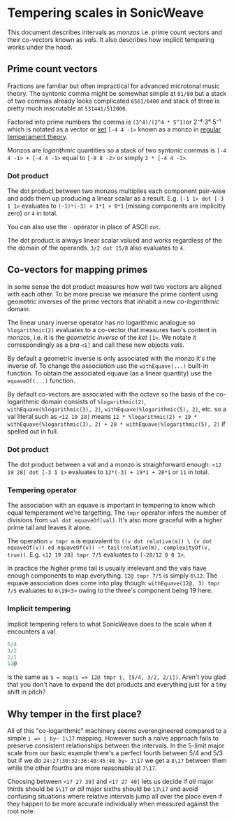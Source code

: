 # Tempering scales in SonicWeave
This document describes intervals as *monzos* i.e. prime count vectors and their co-vectors known as *vals*. It also describes how implicit tempering works under the hood.

## Prime count vectors
Fractions are familiar but often impractical for advanced microtonal music theory. The syntonic comma might be somewhat simple at `81/80` but a stack of two commas already looks complicated `6561/6400` and stack of three is pretty much inscrutable at `531441/512000`.

Factored into prime numbers the comma is `(3^4)/(2^4 * 5^1)`or 2⁻⁴·3⁴·5⁻¹ which is notated as a vector or [ket](https://en.wikipedia.org/wiki/Bra%E2%80%93ket_notation) `[-4 4 -1>` known as a monzo in [regular temperament theory](https://en.xen.wiki/w/Regular_temperament).

Monzos are *logarithmic* quantities so a stack of two syntonic commas is `[-4 4 -1> + [-4 4 -1>` equal to `[-8 8 -2>` or simply `2 * [-4 4 -1>`.

### Dot product
The dot product between two monzos multiplies each component pair-wise and adds them up producing a linear scalar as a result. E.g. `[-1 1> dot [-3 1 1>` evaluates to `(-1)*(-3) + 1*1 + 0*1` (missing components are implicitly zero) or `4` in total.

You can also use the `·` operator in place of ASCII `dot`.

The dot product is always linear scalar valued and works regardless of the the domain of the operands. `3/2 dot 15/8` also evaluates to `4`.

## Co-vectors for mapping primes
In some sense the dot product measures how well two vectors are aligned with each other. To be more precise we measure the prime content using geometric inverses of the prime vectors that inhabit a new *co-logarithmic* domain.

The linear unary inverse operator has no logarithmic analogue so `%logarithmic(2)` evaluates to a co-vector that measures two's content in monzos, i.e. it is the *geometric inverse* of the *ket* `[1>`. We notate it correspondingly as a *bra* `<1]` and call these new objects *vals*.

By default a geometric inverse is only associated with the monzo it's the inverse of. To change the association use the `withEquave(...)` built-in function. To obtain the associated equave (as a linear quantity) use the `equaveOf(...)` function.

By default co-vectors are associated with the octave so the basis of the co-logarithmic domain consists of `%logarithmic(2)`, `withEquave(%logarithmic(3), 2)`, `withEquave(%logarithmic(5), 2)`, etc. so a val literal such as `<12 19 28]` means `12 * %logarithmic(2) + 19 * withEquave(%logarithmic(3), 2) + 28 * withEquave(%logarithmic(5), 2)` if spelled out in full.

### Dot product
The dot product between a val and a monzo is straighforward enough: `<12 19 28] dot [-3 1 1>` evaluates to `12*(-3) + 19*1 + 28*1` or `11` in total.

### Tempering operator
The association with an equave is important in tempering to know which equal temperament we're targetting. The `tmpr` operator infers the number of divisions from `val dot equaveOf(val)`. It's also more graceful with a higher prime tail and leaves it alone.

The operation `v tmpr m` is equivalent to `((v dot relative(m)) \ (v dot equaveOf(v)) ed equaveOf(v)) ~* tail(relative(m), complexityOf(v, true))`. E.g. `<12 19 28] tmpr 7/5` evaluates to `[-28/12 0 0 1>`.

In practice the higher prime tail is usually irrelevant and the vals have enough components to map everything. `12@ tmpr 7/5` is simply `6\12`. The equave association does come into play though: `withEquave(12@, 3) tmpr 7/5` evaluates to `6\19<3>` owing to the three's component being 19 here.

### Implicit tempering
Implicit tempering refers to what SonicWeave does to the scale when it encounters a val.

```c
5/4
3/2
2/1
12@
```

is the same as `$ = map(i => 12@ tmpr i, [5/4, 3/2, 2/1])`. Aren't you glad that you don't have to expand the dot products and everything just for a tiny shift in pitch?

## Why temper in the first place?
All of this "co-logarithmic" machinery seems overengineered compared to a simple `i => i by~ 1\17` mapping. However such a naïve approach fails to preserve consistent relationships between the intervals. In the 5-limit major scale from our basic example there's a perfect fourth between 5/4 and 5/3 but if we do `24:27:30:32:36:40:45:48 by~ 1\17` we get a `8\17` between them while the other fourths are more reasonable at `7\17`.

Choosing between `<17 27 39]` and `<17 27 40]` lets us decide if *all* major thirds should be `5\17` or *all* major sixths should be `13\17` and avoid confusing situations where relative intervals jump all over the place even if they happen to be more accurate individually when measured against the root note.
